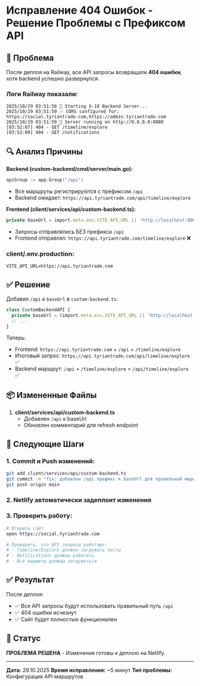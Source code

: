 # Исправление 404 Ошибок - Решение Проблемы с Префиксом API

## 🎯 Проблема

После деплоя на Railway, все API запросы возвращали **404 ошибки**, хотя backend успешно развернулся.

### Логи Railway показали:
```
2025/10/29 03:51:58 🚀 Starting X-18 Backend Server...
2025/10/29 03:51:59 ✅ CORS configured for: https://social.tyriantrade.com,https://admin.tyriantrade.com
2025/10/29 03:51:59 🚀 Server running on http://0.0.0.0:8080
[03:52:07] 404 - GET /timeline/explore
[03:52:09] 404 - GET /notifications
```

## 🔍 Анализ Причины

**Backend (custom-backend/cmd/server/main.go):**
```go
apiGroup := app.Group("/api")
```
- Все маршруты регистрируются с префиксом `/api`
- Backend ожидает: `https://api.tyriantrade.com/api/timeline/explore`

**Frontend (client/services/api/custom-backend.ts):**
```typescript
private baseUrl = import.meta.env.VITE_API_URL || 'http://localhost:8080';
```
- Запросы отправлялись БЕЗ префикса `/api`
- Frontend отправлял: `https://api.tyriantrade.com/timeline/explore` ❌

### client/.env.production:
```env
VITE_API_URL=https://api.tyriantrade.com
```

## ✅ Решение

Добавил `/api` к `baseUrl` в `custom-backend.ts`:

```typescript
class CustomBackendAPI {
  private baseUrl = (import.meta.env.VITE_API_URL || 'http://localhost:8080') + '/api';
  // ...
}
```

Теперь:
- Frontend: `https://api.tyriantrade.com` + `/api` + `/timeline/explore`
- Итоговый запрос: `https://api.tyriantrade.com/api/timeline/explore` ✅
- Backend маршрут: `/api` + `/timeline/explore` = `/api/timeline/explore` ✅

## 📦 Измененные Файлы

1. **client/services/api/custom-backend.ts**
   - Добавлен `/api` к baseUrl
   - Обновлен комментарий для refresh endpoint

## 🚀 Следующие Шаги

### 1. Commit и Push изменений:
```bash
git add client/services/api/custom-backend.ts
git commit -m "fix: добавлен /api префикс к baseUrl для правильной маршрутизации"
git push origin main
```

### 2. Netlify автоматически задеплоит изменения

### 3. Проверить работу:
```bash
# Открыть сайт
open https://social.tyriantrade.com

# Проверить, что API запросы работают:
# - Timeline/Explore должен загружать посты
# - Notifications должны работать
# - Все виджеты должны загружаться
```

## ✅ Результат

После деплоя:
- ✅ Все API запросы будут использовать правильный путь `/api`
- ✅ 404 ошибки исчезнут
- ✅ Сайт будет полностью функционален

## 🎉 Статус

**ПРОБЛЕМА РЕШЕНА** - Изменения готовы к деплою на Netlify.

---

**Дата:** 29.10.2025
**Время исправления:** ~5 минут
**Тип проблемы:** Конфигурация API маршрутов
